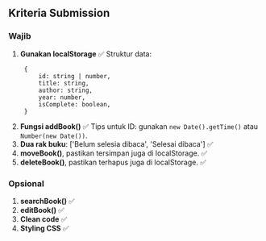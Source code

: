 ## Kriteria Submission

### Wajib
1. **Gunakan localStorage** ✅
   Struktur data:
   ```
    {
        id: string | number,
        title: string,
        author: string,
        year: number,
        isComplete: boolean,
    }
   ```
2. **Fungsi addBook()** ✅
   Tips untuk ID: gunakan `new Date().getTime()` atau `Number(new Date())`.
3. **Dua rak buku**: ['Belum selesia dibaca', 'Selesai dibaca'] ✅
4. **moveBook()**, pastikan tersimpan juga di localStorage. ✅
5. **deleteBook()**, pastikan terhapus juga di localStorage. ✅

### Opsional
1. **searchBook()** ✅
2. **editBook()** ✅
3. **Clean code** ✅
4. **Styling CSS** ✅
